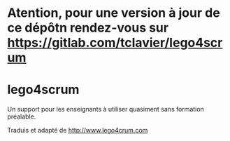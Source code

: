 # Atention, pour une version à jour de ce dépôtn rendez-vous sur https://gitlab.com/tclavier/lego4scrum

# lego4scrum

Un support pour les enseignants à utiliser quasiment sans formation préalable.

Traduis et adapté de http://www.lego4crum.com
